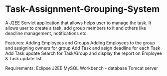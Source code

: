 # Task-Assignment-Grouping-System
A J2EE Servlet application that allows helps user to manage the task. It allows user to create a task, add group members to it and others like deadline management, notifications etc.

Features:
Adding Employees and Groups
Adding Employees to the group and assigning owners for group
Add Task and asign deadline for each Task
Add Task update
Search for Task/Group and display the report on Employee & Task update list

Requirements:
Eclipse J2EE
MySQL Workbench - database
Tomcat server
